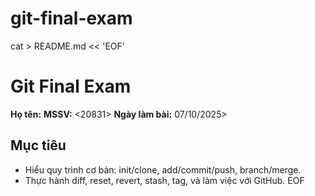 # git-final-exam
cat > README.md << 'EOF'
# Git Final Exam

**Họ tên:** <DANG QUOC KIET>
**MSSV:** <20831>
**Ngày làm bài:** 07/10/2025>

## Mục tiêu
- Hiểu quy trình cơ bản: init/clone, add/commit/push, branch/merge.
- Thực hành diff, reset, revert, stash, tag, và làm việc với GitHub.
EOF


